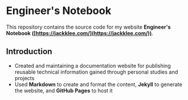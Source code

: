 # Engineer's Notebook

This repository contains the source code for my website **Engineer's Notebook ([https://jackklee.com/](https://jackklee.com/))**.



## Introduction

* Created and maintaining a documentation website for publishing reusable technical information gained through personal studies and projects
* Used **Markdown** to create and format the content, **Jekyll** to generate the website, and **GitHub Pages** to host it
